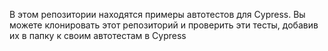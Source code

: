 В этом репозитории находятся примеры автотестов для Cypress. Вы можете клонировать этот репозиторий и проверить эти тесты, добавив их в папку к своим автотестам в Cypress

